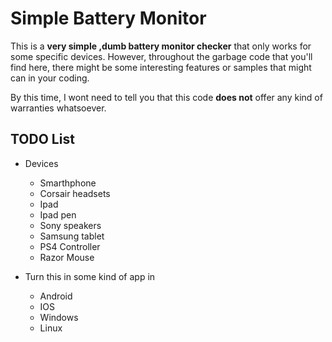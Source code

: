 # Simple Battery Monitor

This is a **very simple ,dumb battery monitor checker** that only works for some specific devices. However, throughout the garbage code that you'll find here, there might be some interesting features or samples that might can in your coding.

By this time, I wont need to tell you that this code **does not** offer any kind of warranties whatsoever.

## TODO List

- Devices
    - Smarthphone
    - Corsair headsets
    - Ipad 
    - Ipad pen
    - Sony speakers
    - Samsung tablet
    - PS4 Controller
    - Razor Mouse

- Turn this in some kind of app in 
    - Android
    - IOS
    - Windows 
    - Linux


